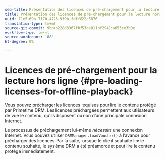 ```yaml
---
seo-title: Présentation des licences de pré-chargement pour la lecture hors ligne
title: Présentation des licences de pré-chargement pour la lecture hors ligne
uuid: 71e5169b-7f70-4723-9f9b-fdff822c5876
translation-type: tm+mt
source-git-commit: 9bbcb228d3367fbf53de811bf2941ca653ce3b0e
workflow-type: tm+mt
source-wordcount: '88'
ht-degree: 0%

---
```



# Licences de pré-chargement pour la lecture hors ligne {#pre-loading-licenses-for-offline-playback}

Vous pouvez précharger les licences requises pour lire le contenu protégé par Primetime DRM. Les licences préchargées permettent aux utilisateurs de vue le contenu, qu’ils disposent ou non d’une principale connexion Internet.

Le processus de préchargement lui-même *nécessite* une connexion Internet. Vous pouvez utiliser `DRMManager.loadVoucher()` à l’avance pour précharger des licences. Par la suite, lorsque le client souhaite lire le contenu souhaité, le système DRM a été préamorcé et peut lire le contenu protégé immédiatement.

